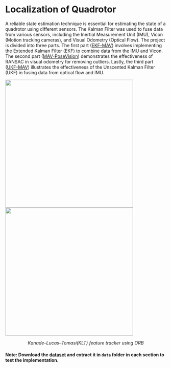 # Localization of Quadrotor

A reliable state estimation technique is essential for estimating the state of a quadrotor using different sensors. The Kalman Filter was used to fuse data from various sensors, including the Inertial Measurement Unit (IMU), Vicon (Motion tracking cameras), and Visual Odometry (Optical Flow). The project is divided into three parts. The first part ([EKF-MAV](https://github.com/navoday01/EKF-MAV/tree/e73da950d862287abedc5cdb1f67dca9171d8a4f)) involves implementing the Extended Kalman Filter (EKF) to combine data from the IMU and Vicon. The second part ([MAV-PoseVision](https://github.com/navoday01/MAV-PoseVision/tree/0288ea655f5baca0400bdf383588ba4b247ae713)) demonstrates the effectiveness of RANSAC in visual odometry for removing outliers. Lastly, the third part ([UKF-MAV](https://github.com/navoday01/UKF-MAV/tree/5b54fff7b60751b276e5d57cc4ef49b6d6e9796a)) illustrates the effectiveness of the Unscented Kalman Filter (UKF) in fusing data from optical flow and IMU.

<p float="left">
  <img src="assets/KLT_tracker_ORB.gif" width="400"/>
  <img src="assets/KLT_tracker_ORB2.gif" width="400"/> 
</p>
<p align = 'center'>
  <em>Kanade–Lucas–Tomasi(KLT) feature tracker using ORB</em>
</p> 

#### Note: Download the [dataset](https://drive.google.com/uc?export=download&id=1Lb3spfN2pWJxw6UBiNjGD65PiUzzj0yH) and extract it in ``data`` folder in each section to test the implementation.

